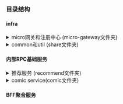 ### 目录结构

#### infra

<details>
<summary>micro网关和注册中心 (micro-gateway文件夹)</summary>
<pre><code>
├─docker-compose: etcd micro-api和micro-web打包启动,方便本地开发
│  └─etcd-micro
└─script
</code></pre>
</details>

<details>
<summary>common和util (share文件夹)</summary>
<pre><code>
├─auth
│  └─token: 验jwt
├─database
│  ├─gorm
│  ├─mongo
│  │  ├─mgotesting
│  │  └─util
│  └─mysql
│      ├─dsn
│      └─test
├─interceptor
│  └─micro: micro中间件
│      ├─auth: 从md取jwt验证,把uid注入ctx BFF用
│      └─error: 面向前端,统一错误 BFF用
├─key: 公钥
├─log
│  └─zap
├─micro
│  └─server
└─os
    └─env
</code></pre>
</details>

#### 内部RPC基础服务

<details>
<summary>推荐服务 (recommend文件夹)</summary>
<pre><code>
├─api: proto文件和pb
│  └─grpc
│      └─v1
├─cmd: 启server
│  └─grpc: 直接暴露grpc服务
├─conf: 配置文件
├─dao: 数据访问层
├─model: model
├─server: 接口暴露层
│  └─grpc
└─service: 业务逻辑层
</code></pre>
</details>

<details>
<summary>comic service(comic文件夹)</summary>
<pre><code>
├─api: 接口
│  └─grpc
│      └─v1
├─cmd: 启server
│  └─grpc
├─conf: 配置
├─dao: 数据访问层
├─model: model
├─server: 接口暴露层
│  └─grpc
└─service: 业务逻辑层
    └─grpc
</code></pre>
</details>

#### BFF聚合服务



